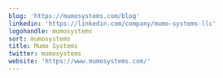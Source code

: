 ```yaml
---
blog: 'https://mumosystems.com/blog'
linkedin: 'https://linkedin.com/company/mumo-systems-llc'
logohandle: mumosystems
sort: mumosystems
title: Mumo Systems
twitter: mumosystems
website: 'https://www.mumosystems.com/'
---
```

